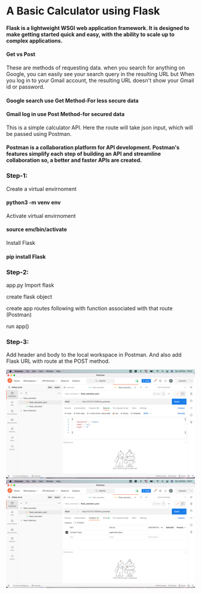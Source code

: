 
# A Basic Calculator using Flask

#### Flask is a lightweight WSGI web application framework. It is designed to make getting started quick and easy, with the ability to scale up to complex applications.

#### Get vs Post
These are methods of requesting data.
when you search for anything on Google, you can easily see your search query in the resulting URL but When you log in to your Gmail account, the resulting URL doesn't show your Gmail id or password.
#### Google search use Get Method-For less secure data 
#### Gmail log in use Post Method-for secured data

This is a simple calculator API. Here the route will take json input, which will be passed using Postman.

#### Postman is a collaboration platform for API development. Postman's features simplify each step of building an API and streamline collaboration so, a better and faster APIs are created.

### Step-1:
Create a virtual envirnoment
#### python3 -m venv env

Activate virtual envirnoment
#### source env/bin/activate

Install Flask
#### pip install Flask

### Step-2: 
app.py
Import flask

create flask object

create app routes following with function associated with that route (Postman)

run app()

### Step-3:
Add header and body to the local workspace in Postman.
And also add Flask URL with route at the POST method.

<img src="images/Postman_body.png" width="900">

<img src="images/Postman_header.png" width="900">





